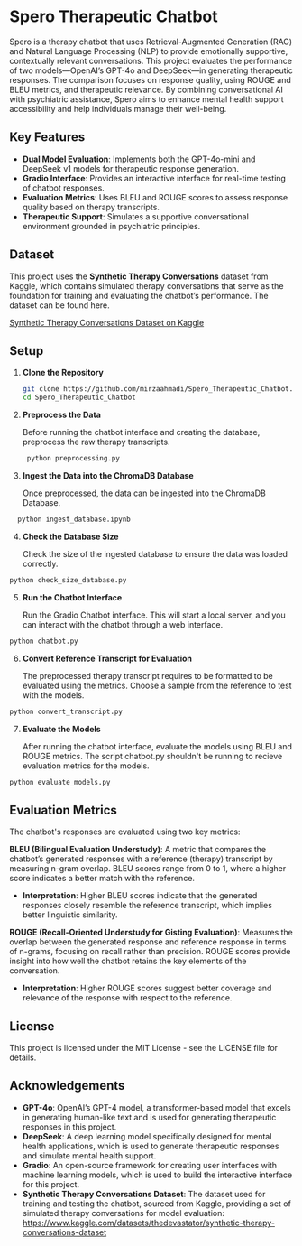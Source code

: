 # Spero Therapeutic Chatbot

Spero is a therapy chatbot that uses Retrieval-Augmented Generation (RAG) and Natural Language Processing (NLP) to provide emotionally supportive, contextually relevant conversations. This project evaluates the performance of two models—OpenAI’s GPT-4o and DeepSeek—in generating therapeutic responses. The comparison focuses on response quality, using ROUGE and BLEU metrics, and therapeutic relevance. By combining conversational AI with psychiatric assistance, Spero aims to enhance mental health support accessibility and help individuals manage their well-being.

## Key Features

- **Dual Model Evaluation**: Implements both the GPT-4o-mini and DeepSeek v1 models for therapeutic response generation.
- **Gradio Interface**: Provides an interactive interface for real-time testing of chatbot responses.
- **Evaluation Metrics**: Uses BLEU and ROUGE scores to assess response quality based on therapy transcripts.
- **Therapeutic Support**: Simulates a supportive conversational environment grounded in psychiatric principles.

## Dataset

This project uses the **Synthetic Therapy Conversations** dataset from Kaggle, which contains simulated therapy conversations that serve as the foundation for training and evaluating the chatbot’s performance. The dataset can be found here. 

[Synthetic Therapy Conversations Dataset on Kaggle](https://www.kaggle.com/datasets/thedevastator/synthetic-therapy-conversations-dataset)

## Setup

1. **Clone the Repository**

   ```bash
   git clone https://github.com/mirzaahmadi/Spero_Therapeutic_Chatbot.git
   cd Spero_Therapeutic_Chatbot
    ```

2. **Preprocess the Data**

   Before running the chatbot interface and creating the database, preprocess the raw therapy transcripts.

   ```bash
    python preprocessing.py
   ``` 
   
4. **Ingest the Data into the ChromaDB Database**

   Once preprocessed, the data can be ingested into the ChromaDB Database.
   
  ```bash
    python ingest_database.ipynb
   ```

4. **Check the Database Size**

   Check the size of the ingested database to ensure the data was loaded correctly.

```bash
python check_size_database.py
```

5. **Run the Chatbot Interface**

   Run the Gradio Chatbot interface. This will start a local server, and you can interact with the chatbot through a web interface. 
   
```bash
python chatbot.py
```

6. **Convert Reference Transcript for Evaluation**

   The preprocessed therapy transcript requires to be formatted to be evaluated using the metrics. Choose a sample from the reference to test with the models. 
   
```bash
python convert_transcript.py
```

7. **Evaluate the Models**

   After running the chatbot interface, evaluate the models using BLEU and ROUGE metrics. The script chatbot.py shouldn't be running to recieve evaluation metrics for the models. 

```bash
python evaluate_models.py
```

## Evaluation Metrics 

The chatbot's responses are evaluated using two key metrics:

**BLEU (Bilingual Evaluation Understudy)**: A metric that compares the chatbot’s generated responses with a reference (therapy) transcript by measuring n-gram overlap. BLEU scores range from 0 to 1, where a higher score indicates a better match with the reference.
- **Interpretation**: Higher BLEU scores indicate that the generated responses closely resemble the reference transcript, which implies better linguistic similarity.

**ROUGE (Recall-Oriented Understudy for Gisting Evaluation)**: Measures the overlap between the generated response and reference response in terms of n-grams, focusing on recall rather than precision. ROUGE scores provide insight into how well the chatbot retains the key elements of the conversation.
- **Interpretation**: Higher ROUGE scores suggest better coverage and relevance of the response with respect to the reference. 

## License
This project is licensed under the MIT License - see the LICENSE file for details.

## Acknowledgements

- **GPT-4o**: OpenAI’s GPT-4 model, a transformer-based model that excels in generating human-like text and is used for generating therapeutic responses in this project.
- **DeepSeek**: A deep learning model specifically designed for mental health applications, which is used to generate therapeutic responses and simulate mental health support.
- **Gradio**: An open-source framework for creating user interfaces with machine learning models, which is used to build the interactive interface for this project.
- **Synthetic Therapy Conversations Dataset**: The dataset used for training and testing the chatbot, sourced from Kaggle, providing a set of simulated therapy conversations for model evaluation: https://www.kaggle.com/datasets/thedevastator/synthetic-therapy-conversations-dataset
